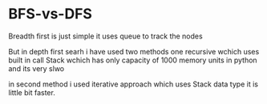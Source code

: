 # BFS-vs-DFS
Breadth first is just simple it uses queue to track the nodes 

But in depth first searh i have used two methods one recursive wchich uses built in call Stack wchich has only capacity of 1000 memory units in python
and its very slwo 

in second method i used iterative approach which uses Stack data type it is little bit faster.

